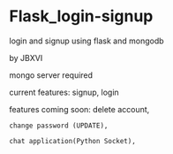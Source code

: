 # Flask_login-signup
login and signup using flask and mongodb

by JBXVI


mongo server required

current features:
  signup,
  login
  
 features coming soon:
    delete account,
    
    change password (UPDATE),
    
    chat application(Python Socket),
